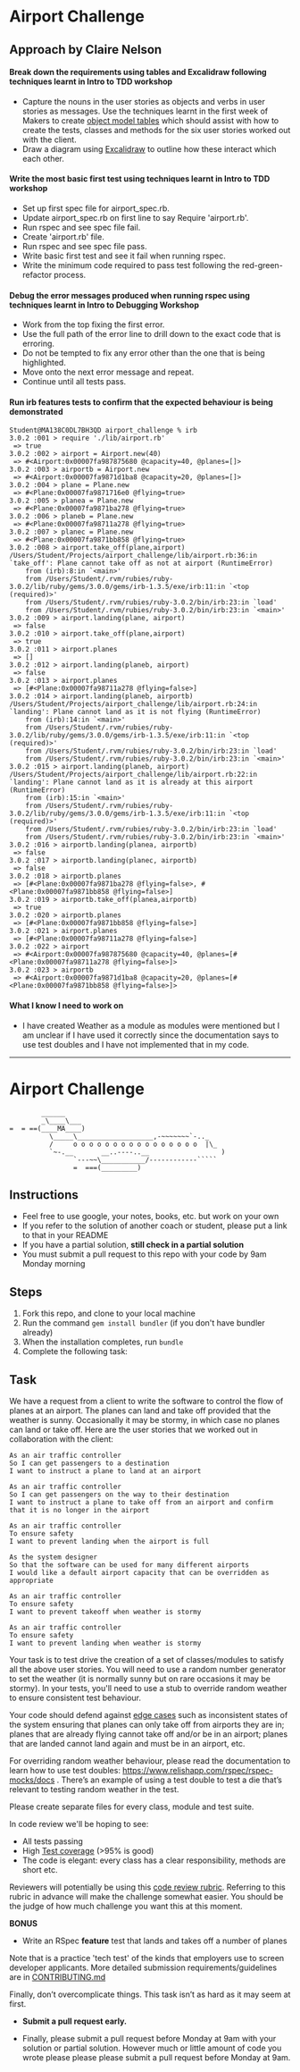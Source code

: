 Airport Challenge
=================

## Approach by Claire Nelson

#### Break down the requirements using tables and Excalidraw following techniques learnt in Intro to TDD workshop

- Capture the nouns in the user stories as objects and verbs in user stories as messages. Use the techniques learnt in the first week of Makers to create [object model tables](https://github.com/nelsonclaire/airport_challenge/blob/master/task_stories/user_stories.md) which should assist with how to create the tests, classes and methods for the six user stories worked out with the client.
- Draw a diagram using [Excalidraw](https://github.com/nelsonclaire/airport_challenge/blob/master/task_stories/excalidraw.png) to outline how these interact which each other.


#### Write the most basic first test using techniques learnt in Intro to TDD workshop

- Set up first spec file for airport_spec.rb.
- Update airport_spec.rb on first line to say Require 'airport.rb'.
- Run rspec and see spec file fail.
- Create 'airport.rb' file.
- Run rspec and see spec file pass.
- Write basic first test and see it fail when running rspec.
- Write the minimum code required to pass test following the red-green-refactor process.

#### Debug the error messages produced when running rspec using techniques learnt in Intro to Debugging Workshop

- Work from the top fixing the first error.
- Use the full path of the error line to drill down to the exact code that is erroring.
- Do not be tempted to fix any error other than the one that is being highlighted.
- Move onto the next error message and repeat. 
- Continue until all tests pass.

#### Run irb features tests to confirm that the expected behaviour is being demonstrated

```
Student@MA138C0DL7BH3QD airport_challenge % irb
3.0.2 :001 > require './lib/airport.rb'
 => true 
3.0.2 :002 > airport = Airport.new(40)
 => #<Airport:0x00007fa987875680 @capacity=40, @planes=[]> 
3.0.2 :003 > airportb = Airport.new
 => #<Airport:0x00007fa9871d1ba8 @capacity=20, @planes=[]> 
3.0.2 :004 > plane = Plane.new
 => #<Plane:0x00007fa9871716e0 @flying=true> 
3.0.2 :005 > planea = Plane.new
 => #<Plane:0x00007fa9871ba278 @flying=true> 
3.0.2 :006 > planeb = Plane.new
 => #<Plane:0x00007fa98711a278 @flying=true> 
3.0.2 :007 > planec = Plane.new
 => #<Plane:0x00007fa9871bb858 @flying=true> 
3.0.2 :008 > airport.take_off(plane,airport)
/Users/Student/Projects/airport_challenge/lib/airport.rb:36:in `take_off': Plane cannot take off as not at airport (RuntimeError)
	from (irb):8:in `<main>'
	from /Users/Student/.rvm/rubies/ruby-3.0.2/lib/ruby/gems/3.0.0/gems/irb-1.3.5/exe/irb:11:in `<top (required)>'
	from /Users/Student/.rvm/rubies/ruby-3.0.2/bin/irb:23:in `load'
	from /Users/Student/.rvm/rubies/ruby-3.0.2/bin/irb:23:in `<main>'
3.0.2 :009 > airport.landing(plane, airport)
 => false 
3.0.2 :010 > airport.take_off(plane,airport)
 => true 
3.0.2 :011 > airport.planes
 => [] 
3.0.2 :012 > airport.landing(planeb, airport)
 => false 
3.0.2 :013 > airport.planes
 => [#<Plane:0x00007fa98711a278 @flying=false>] 
3.0.2 :014 > airport.landing(planeb, airportb)
/Users/Student/Projects/airport_challenge/lib/airport.rb:24:in `landing': Plane cannot land as it is not flying (RuntimeError)
	from (irb):14:in `<main>'
	from /Users/Student/.rvm/rubies/ruby-3.0.2/lib/ruby/gems/3.0.0/gems/irb-1.3.5/exe/irb:11:in `<top (required)>'
	from /Users/Student/.rvm/rubies/ruby-3.0.2/bin/irb:23:in `load'
	from /Users/Student/.rvm/rubies/ruby-3.0.2/bin/irb:23:in `<main>'
3.0.2 :015 > airport.landing(planeb, airport)
/Users/Student/Projects/airport_challenge/lib/airport.rb:22:in `landing': Plane cannot land as it is already at this airport (RuntimeError)
	from (irb):15:in `<main>'
	from /Users/Student/.rvm/rubies/ruby-3.0.2/lib/ruby/gems/3.0.0/gems/irb-1.3.5/exe/irb:11:in `<top (required)>'
	from /Users/Student/.rvm/rubies/ruby-3.0.2/bin/irb:23:in `load'
	from /Users/Student/.rvm/rubies/ruby-3.0.2/bin/irb:23:in `<main>'
3.0.2 :016 > airportb.landing(planea, airportb)
 => false 
3.0.2 :017 > airportb.landing(planec, airportb)
 => false 
3.0.2 :018 > airportb.planes
 => [#<Plane:0x00007fa9871ba278 @flying=false>, #<Plane:0x00007fa9871bb858 @flying=false>] 
3.0.2 :019 > airportb.take_off(planea,airportb)
 => true 
3.0.2 :020 > airportb.planes
 => [#<Plane:0x00007fa9871bb858 @flying=false>] 
3.0.2 :021 > airport.planes
 => [#<Plane:0x00007fa98711a278 @flying=false>] 
3.0.2 :022 > airport
 => #<Airport:0x00007fa987875680 @capacity=40, @planes=[#<Plane:0x00007fa98711a278 @flying=false>]> 
3.0.2 :023 > airportb
 => #<Airport:0x00007fa9871d1ba8 @capacity=20, @planes=[#<Plane:0x00007fa9871bb858 @flying=false>]> 
```

#### What I know I need to work on
- I have created Weather as a module as modules were mentioned but I am unclear if I have used it correctly since the documentation says to use test doubles and I have not implemented that in my code.



---

Airport Challenge
=================

```
        ______
        _\____\___
=  = ==(____MA____)
          \_____\___________________,-~~~~~~~`-.._
          /     o o o o o o o o o o o o o o o o  |\_
          `~-.__       __..----..__                  )
                `---~~\___________/------------`````
                =  ===(_________)

```

Instructions
---------

* Feel free to use google, your notes, books, etc. but work on your own
* If you refer to the solution of another coach or student, please put a link to that in your README
* If you have a partial solution, **still check in a partial solution**
* You must submit a pull request to this repo with your code by 9am Monday morning

Steps
-------

1. Fork this repo, and clone to your local machine
2. Run the command `gem install bundler` (if you don't have bundler already)
3. When the installation completes, run `bundle`
4. Complete the following task:

Task
-----

We have a request from a client to write the software to control the flow of planes at an airport. The planes can land and take off provided that the weather is sunny. Occasionally it may be stormy, in which case no planes can land or take off.  Here are the user stories that we worked out in collaboration with the client:

```
As an air traffic controller 
So I can get passengers to a destination 
I want to instruct a plane to land at an airport

As an air traffic controller 
So I can get passengers on the way to their destination 
I want to instruct a plane to take off from an airport and confirm that it is no longer in the airport

As an air traffic controller 
To ensure safety 
I want to prevent landing when the airport is full 

As the system designer
So that the software can be used for many different airports
I would like a default airport capacity that can be overridden as appropriate

As an air traffic controller 
To ensure safety 
I want to prevent takeoff when weather is stormy 

As an air traffic controller 
To ensure safety 
I want to prevent landing when weather is stormy 
```

Your task is to test drive the creation of a set of classes/modules to satisfy all the above user stories. You will need to use a random number generator to set the weather (it is normally sunny but on rare occasions it may be stormy). In your tests, you'll need to use a stub to override random weather to ensure consistent test behaviour.

Your code should defend against [edge cases](http://programmers.stackexchange.com/questions/125587/what-are-the-difference-between-an-edge-case-a-corner-case-a-base-case-and-a-b) such as inconsistent states of the system ensuring that planes can only take off from airports they are in; planes that are already flying cannot take off and/or be in an airport; planes that are landed cannot land again and must be in an airport, etc.

For overriding random weather behaviour, please read the documentation to learn how to use test doubles: https://www.relishapp.com/rspec/rspec-mocks/docs . There’s an example of using a test double to test a die that’s relevant to testing random weather in the test.

Please create separate files for every class, module and test suite.

In code review we'll be hoping to see:

* All tests passing
* High [Test coverage](https://github.com/makersacademy/course/blob/main/pills/test_coverage.md) (>95% is good)
* The code is elegant: every class has a clear responsibility, methods are short etc. 

Reviewers will potentially be using this [code review rubric](docs/review.md).  Referring to this rubric in advance will make the challenge somewhat easier.  You should be the judge of how much challenge you want this at this moment.

**BONUS**

* Write an RSpec **feature** test that lands and takes off a number of planes

Note that is a practice 'tech test' of the kinds that employers use to screen developer applicants.  More detailed submission requirements/guidelines are in [CONTRIBUTING.md](CONTRIBUTING.md)

Finally, don’t overcomplicate things. This task isn’t as hard as it may seem at first.

* **Submit a pull request early.**

* Finally, please submit a pull request before Monday at 9am with your solution or partial solution.  However much or little amount of code you wrote please please please submit a pull request before Monday at 9am.
